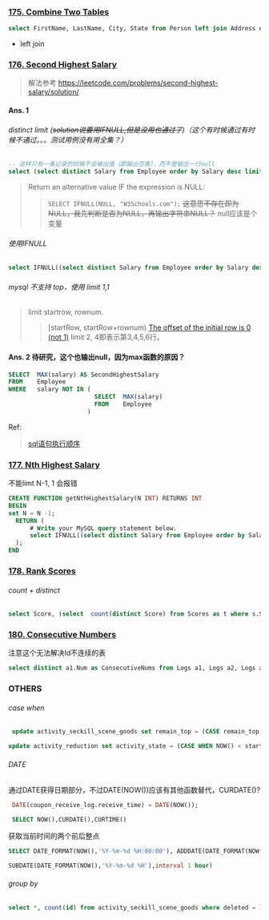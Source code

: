 ### [175. Combine Two Tables](https://leetcode.com/problems/combine-two-tables/description/)

```sql
select FirstName, LastName, City, State from Person left join Address on Person.PersonId = Address.PersonId;
```

+ left join


### [176. Second Highest Salary](https://leetcode.com/problems/second-highest-salary/description/)


> 解法参考 <https://leetcode.com/problems/second-highest-salary/solution/>


#### Ans. 1
###### distinct limit (~~solution说要用IFNULL,但是没用也通过了~~)（这个有时候通过有时候不通过。。。测试用例没有用全集？）
```sql
-- 这样只有一条记录的时候不会输出值（即输出空表），而不是输出一行null
select (select distinct Salary from Employee order by Salary desc limit 1,1) as SecondHighestSalary;
```
> Return an alternative value IF the expression is NULL:
>> `SELECT IFNULL(NULL, "W3Schools.com");`
~~这意思不存在即为NULL，我先判断是否为NULL，再输出字符串NULL？~~ null应该是个变量

###### 使用IFNULL
```sql
select IFNULL((select distinct Salary from Employee order by Salary desc limit 1,1), null) as SecondHighestSalary;
```

###### mysql 不支持 top，使用 limit 1,1 
> limit startrow, rownum. 
>> [startRow, startRow+rownum)  [The offset of the initial row is 0 (not 1)](https://dev.mysql.com/doc/refman/8.0/en/select.html) limit 2, 4即表示第3,4,5,6行。



#### Ans. 2 待研究，这个也输出null，因为max函数的原因？
```sql
SELECT  MAX(salary) AS SecondHighestSalary
FROM    Employee
WHERE   salary NOT IN (
                        SELECT  MAX(salary)
                        FROM    Employee
                      )
```

Ref:
> [sql语句执行顺序](https://www.jianshu.com/p/bb19b6b0fdc3)

### [177. Nth Highest Salary](https://leetcode.com/problems/nth-highest-salary/description/)

不能limt N-1, 1 会报错

```sql
CREATE FUNCTION getNthHighestSalary(N INT) RETURNS INT
BEGIN
set N = N -1;
  RETURN (
      # Write your MySQL query statement below.
      select IFNULL((select distinct Salary from Employee order by Salary desc limit N, 1), NULL)  
  );
END
```

### [178. Rank Scores](https://leetcode.com/problems/rank-scores/description/)

###### count + distinct

```sql
select Score, (select  count(distinct Score) from Scores as t where s.Score <= t.Score ) as Rank from Scores as s order by Score desc
```

### [180. Consecutive Numbers](https://leetcode.com/problems/consecutive-numbers/)
注意这个无法解决Id不连续的表
```sql
select distinct a1.Num as ConsecutiveNums from Logs a1, Logs a2, Logs a3 where a1.Id = a2.Id-1 and a2.Id = a3.Id - 1 and a1.Num = a2.Num and a2.Num = a3.Num
```

### OTHERS

###### case when

```sql
 update activity_seckill_scene_goods set remain_top = (CASE remain_top WHEN '-1' THEN '-1' ELSE remain_top + 5 END), utime = now() where id = 72

update activity_reduction set activity_state = (CASE WHEN NOW() < start_time THEN 1 WHEN NOW() >= start_time AND NOW() < end_time THEN 2 WHEN NOW() >= end_time THEN 4 ELSE 4 END) where id = 1 AND activity_state = 7
```

###### DATE
通过DATE获得日期部分，不过DATE(NOW())应该有其他函数替代，CURDATE()?
```sql
 DATE(coupon_receive_log.receive_time) = DATE(NOW());

 SELECT NOW(),CURDATE(),CURTIME()
```
获取当前时间的两个前后整点
```sql
SELECT DATE_FORMAT(NOW(),'%Y-%m-%d %H:00:00'), ADDDATE(DATE_FORMAT(NOW(),'%Y-%m-%d %H'),interval 1 hour);

SUBDATE(DATE_FORMAT(NOW(),'%Y-%m-%d %H'),interval 1 hour)
```

###### group by

```sql
select *, count(id) from activity_seckill_scene_goods where deleted = 1  group by activity_seckill_scene_id order by activity_seckill_scene_id, count(id) desc;
```







